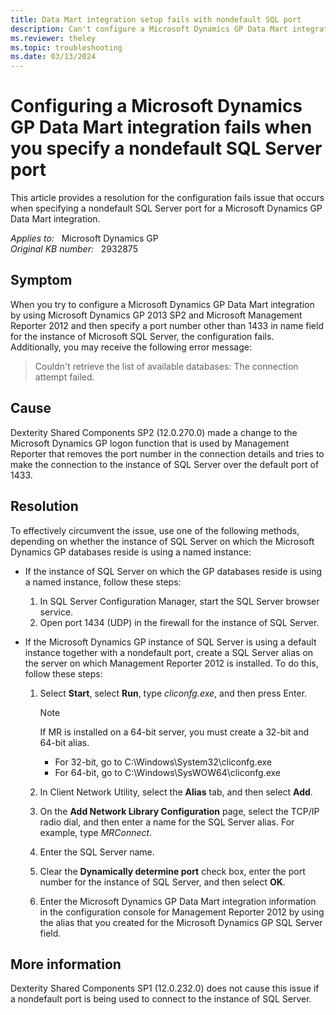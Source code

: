 ```yaml
---
title: Data Mart integration setup fails with nondefault SQL port
description: Can't configure a Microsoft Dynamics GP Data Mart integration by using a nondefault SQL Server port. Provides a resolution.
ms.reviewer: theley
ms.topic: troubleshooting
ms.date: 03/13/2024
---
```

# Configuring a Microsoft Dynamics GP Data Mart integration fails when you specify a nondefault SQL Server port

This article provides a resolution for the configuration fails issue that occurs when specifying a nondefault SQL Server port for a Microsoft Dynamics GP Data Mart integration.

_Applies to:_ &nbsp; Microsoft Dynamics GP  
_Original KB number:_ &nbsp; 2932875

## Symptom

When you try to configure a Microsoft Dynamics GP Data Mart integration by using Microsoft Dynamics GP 2013 SP2 and Microsoft Management Reporter 2012 and then specify a port number other than 1433 in name field for the instance of Microsoft SQL Server, the configuration fails. Additionally, you may receive the following error message:

> Couldn't retrieve the list of available databases: The connection attempt failed.

## Cause

Dexterity Shared Components SP2 (12.0.270.0) made a change to the Microsoft Dynamics GP logon function that is used by Management Reporter that removes the port number in the connection details and tries to make the connection to the instance of SQL Server over the default port of 1433.

## Resolution

To effectively circumvent the issue, use one of the following methods, depending on whether the instance of SQL Server on which the Microsoft Dynamics GP databases reside is using a named instance:

- If the instance of SQL Server on which the GP databases reside is using a named instance, follow these steps:

  1. In SQL Server Configuration Manager, start the SQL Server browser service.
  2. Open port 1434 (UDP) in the firewall for the instance of SQL Server.
- If the Microsoft Dynamics GP instance of SQL Server is using a default instance together with a nondefault port, create a SQL Server alias on the server on which Management Reporter 2012 is installed. To do this, follow these steps:
  1. Select **Start**, select **Run**, type *cliconfg.exe*, and then press Enter.

      > [!NOTE]
      > If MR is installed on a 64-bit server, you must create a 32-bit and 64-bit alias.
      >
      > - For 32-bit, go to C:\Windows\System32\cliconfg.exe
      > - For 64-bit, go to C:\Windows\SysWOW64\cliconfg.exe

  2. In Client Network Utility, select the **Alias** tab, and then select **Add**.
  3. On the **Add Network Library Configuration** page, select the TCP/IP radio dial, and then enter a name for the SQL Server alias. For example, type *MRConnect*.
  4. Enter the SQL Server name.
  5. Clear the **Dynamically determine port** check box, enter the port number for the instance of SQL Server, and then select **OK**.
  6. Enter the Microsoft Dynamics GP Data Mart integration information in the configuration console for Management Reporter 2012 by using the alias that you created for the Microsoft Dynamics GP SQL Server field.

## More information

Dexterity Shared Components SP1 (12.0.232.0) does not cause this issue if a nondefault port is being used to connect to the instance of SQL Server.
